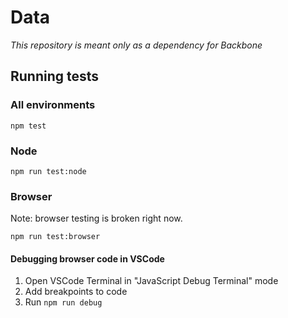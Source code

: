 # Data

*This repository is meant only as a dependency for Backbone*

## Running tests

### All environments
```
npm test
```

### Node
```
npm run test:node
```
### Browser
Note: browser testing is broken right now.
```
npm run test:browser
```

#### Debugging browser code in VSCode

1. Open VSCode Terminal in "JavaScript Debug Terminal" mode
2. Add breakpoints to code
3. Run `npm run debug`